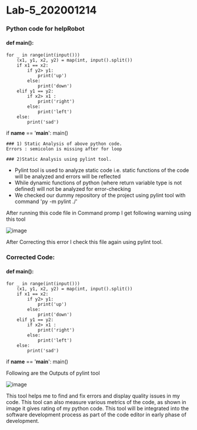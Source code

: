 # Lab-5_202001214

### Python code for helpRobot

#### def main():
    for _ in range(int(input()))
        (x1, y1, x2, y2) = map(int, input().split())
        if x1 == x2:
            if y2> y1:
                print('up')
            else:
                print('down')
        elif y1 == y2:
            if x2> x1 :
                print('right')
            else:
                print('left')
        else:
            print('sad')

if __name__ == '__main__':
    main()
    
    ### 1) Static Analysis of above python code.
    Errors : semicolon is missing after for loop
    
    ### 2)Static Analysis using pylint tool.
- Pylint tool is used to analyze static code i.e. static functions of the code will be analyzed and errors will be reflected
- While dynamic functions of python (where return variable type is not defined) will not be analyzed for error-checking
- We checked our dummy repository of the project using pylint tool with command 'py -m pylint ./'

 After running this code file in Command promp I get following warning using this tool
 
 ![image](https://user-images.githubusercontent.com/124248015/225589212-112006c9-96ec-47dc-8091-489e477f629d.png)
 
 After Correcting this error I check this file again using pylint tool.
 
 ### Corrected Code: 
 
 #### def main():
    for _ in range(int(input()))
        (x1, y1, x2, y2) = map(int, input().split())
        if x1 == x2:
            if y2> y1:
                print('up')
            else:
                print('down')
        elif y1 == y2:
            if x2> x1 :
                print('right')
            else:
                print('left')
        else:
            print('sad')

if __name__ == '__main__':
    main()

Following are the Outputs of pylint tool 

![image](https://user-images.githubusercontent.com/124248015/225590728-c4d94242-710f-4a3a-b0d5-5708a50470c6.png)

This tool helps me to find and fix errors and display quality issues in my code. 
This tool can also measure various metrics of the code, as shown in image it gives rating of my python code. 
This tool will be integrated into the software development process as part of the code editor in early phase of development.

